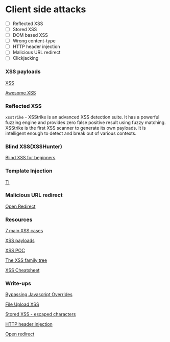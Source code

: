 # Client side attacks

- [ ] Reflected XSS
- [ ] Stored XSS
- [ ] DOM based XSS
- [ ] Wrong content-type
- [ ] HTTP header injection
- [ ] Malicious URL redirect
- [ ] Clickjacking

### XSS payloads
[XSS](https://github.com/EdOverflow/bugbounty-cheatsheet/blob/4d91e9681a70f93b84c6c03d4187a6f025d082ec/cheatsheets/xss.md)

[Awesome XSS](https://github.com/s0md3v/AwesomeXSS)

### Reflected XSS

```xsstrike``` - XSStrike is an advanced XSS detection suite. It has a powerful fuzzing engine and provides zero false positive result using fuzzy matching. XSStrike is the first XSS scanner to generate its own payloads. It is intelligent enough to detect and break out of various contexts.



### Blind XSS(XSSHunter)
[Blind XSS for beginners](https://medium.com/@SyntaxError4/blind-xss-for-beginners-c88e48083071)


### Template Injection
[TI](https://github.com/EdOverflow/bugbounty-cheatsheet/blob/4d91e9681a70f93b84c6c03d4187a6f025d082ec/cheatsheets/template-injection.md)


### Malicious URL redirect
[Open Redirect](https://github.com/EdOverflow/bugbounty-cheatsheet/blob/4d91e9681a70f93b84c6c03d4187a6f025d082ec/cheatsheets/open-redirect.md)


### Resources

[7 main XSS cases](https://brutelogic.com.br/blog/the-7-main-xss-cases-everyone-should-know/?utm_source=ReviveOldPost&utm_medium=social&utm_campaign=ReviveOldPost)

[XSS payloads](http://www.xss-payloads.com/index.html)

[XSS POC](https://github.com/Zawadidone/WebHacking/blob/master/Resources/XSS-POC.pdf)

[The XSS family tree](https://github.com/Zawadidone/WebHacking/blob/master/Resources/XSS2.png)

[XSS Cheatsheet](https://github.com/Zawadidone/WebHacking/blob/master/Resources/xss.pdf)


### Write-ups
[Bypassing Javascript Overrides](https://brutelogic.com.br/blog/bypassing-javascript-overrides/?utm_source=ReviveOldPost&utm_medium=social&utm_campaign=ReviveOldPost)

[File Upload XSS](https://brutelogic.com.br/blog/file-upload-xss/)

[Stored XSS - escaped characters](https://hackerone.com/reports/46072)

[HTTP header injection](https://medium.com/@rockerramg94/host-header-injection-attack-6cf4ffeb5a03)

[Open redirect](https://hackerone.com/reports/320376)
